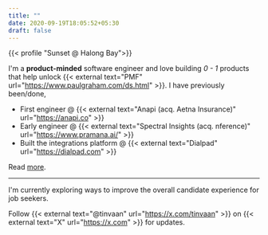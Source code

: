 ```yaml
---
title: ""
date: 2020-09-19T18:05:52+05:30
draft: false
---
```


{{< profile "Sunset @ Halong Bay">}}

I'm a __product-minded__ software engineer and love building _0 - 1_ products that help unlock {{< external text="PMF" url="https://www.paulgraham.com/ds.html" >}}. I have previously been/done,

- First engineer @ {{< external text="Anapi (acq. Aetna Insurance)" url="https://anapi.co" >}}
- Early engineer @ {{< external text="Spectral Insights (acq. nference)" url="https://www.pramana.ai/" >}}
- Built the integrations platform @ {{< external text="Dialpad" url="https://dialpad.com" >}}

<!-- 
#### 🎓 Cybersecurity & AI

I studied Cybersecurity & Design from {{< external text="Singapore University of Technology and Design (SUTD)" url="https://www.sutd.edu.sg" >}} and have been focusing on,

- Incorporating defensive security workflows in standard SDLC
- Leveraging AI to automate security analysis and remediation (Eg: {{< external text="Semgrep + Cody" url="https://youtu.be/Cm_9QGrbMdA" >}})
-->

Read [more](about).

---

I'm currently exploring ways to improve the overall candidate experience for job seekers.

<!-- Sign-up at {{< external text="purehire.io" url="https://expo.lovable.app" >}} -->
Follow {{< external text="@tinvaan" url="https://x.com/tinvaan" >}} on {{< external text="X" url="https://x.com" >}} for updates.
